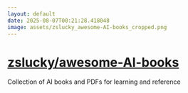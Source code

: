 ```yaml
---
layout: default
date: 2025-08-07T00:21:28.418048
image: assets/zslucky_awesome-AI-books_cropped.png
---
```


# [zslucky/awesome-AI-books](https://github.com/zslucky/awesome-AI-books)

Collection of AI books and PDFs for learning and reference
